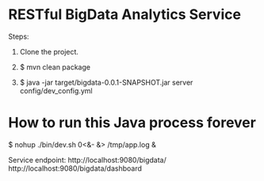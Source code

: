 RESTful BigData Analytics Service
======================

Steps:

1. Clone the project.

2. $ mvn clean package

3. $ java -jar target/bigdata-0.0.1-SNAPSHOT.jar server config/dev_config.yml 

# How to run this Java process forever
$ nohup ./bin/dev.sh 0<&- &> /tmp/app.log &

Service endpoint: http://localhost:9080/bigdata/
                  http://localhost:9080/bigdata/dashboard




